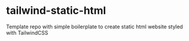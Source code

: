 # tailwind-static-html
Template repo with simple boilerplate to create static html website styled with TailwindCSS
